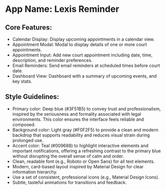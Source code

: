 # **App Name**: Lexis Reminder

## Core Features:

- Calendar Display: Display upcoming appointments in a calendar view.
- Appointment Modal: Modal to display details of one or more court appointments.
- Appointment Input: Add new court appointment including date, time, description, and reminder preferences.
- Email Reminders: Send email reminders at scheduled times before court date.
- Dashboard View: Dashboard with a summary of upcoming events, and key stats.

## Style Guidelines:

- Primary color: Deep blue (#3F51B5) to convey trust and professionalism, inspired by the seriousness and formality associated with legal environments. This color ensures the interface feels reliable and composed.
- Background color: Light gray (#F0F2F5) to provide a clean and modern backdrop that supports readability and reduces visual strain during prolonged use. 
- Accent color: Teal (#009688) to highlight interactive elements and important notifications, offering a refreshing contrast to the primary blue without disrupting the overall sense of calm and order.
- Clean, readable font (e.g., Roboto or Open Sans) for all text elements.
- Modern, card-based layout inspired by Material Design for clear information hierarchy.
- Use a set of consistent, professional icons (e.g., Material Design Icons).
- Subtle, tasteful animations for transitions and feedback.